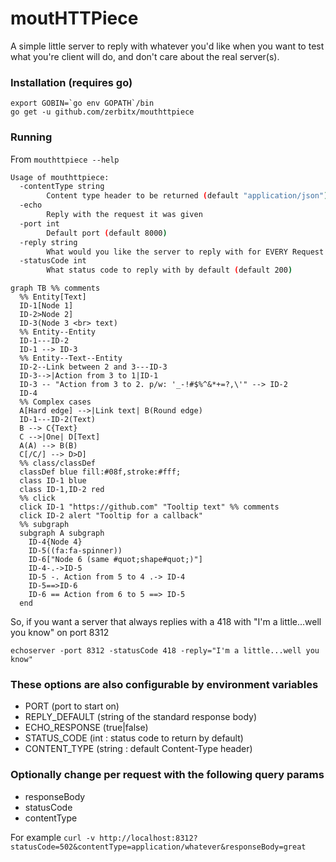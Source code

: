 # moutHTTPiece 

A simple little server to reply with whatever you'd like when you want to test what you're client will do, and don't care about the real server(s).

### Installation (requires go)
```
export GOBIN=`go env GOPATH`/bin
go get -u github.com/zerbitx/mouthttpiece 
```

### Running

From `mouthttpiece --help`

```bash
Usage of mouthttpiece:
  -contentType string
        Content type header to be returned (default "application/json")
  -echo
        Reply with the request it was given
  -port int
        Default port (default 8000)
  -reply string
        What would you like the server to reply with for EVERY Request: default is json of {"status": "OK"}
  -statusCode int
        What status code to reply with by default (default 200)
```


```mermaid
graph TB %% comments
  %% Entity[Text]
  ID-1[Node 1]
  ID-2>Node 2]
  ID-3(Node 3 <br> text)
  %% Entity--Entity
  ID-1---ID-2
  ID-1 --> ID-3
  %% Entity--Text--Entity
  ID-2--Link between 2 and 3---ID-3
  ID-3-->|Action from 3 to 1|ID-1
  ID-3 -- "Action from 3 to 2. p/w: '_-!#$%^&*+=?,\'" --> ID-2
  ID-4 
  %% Complex cases
  A[Hard edge] -->|Link text| B(Round edge)
  ID-1---ID-2(Text)
  B --> C{Text}
  C -->|One| D[Text]
  A(A) --> B(B)
  C[/C/] --> D>D]
  %% class/classDef
  classDef blue fill:#08f,stroke:#fff;
  class ID-1 blue
  class ID-1,ID-2 red
  %% click
  click ID-1 "https://github.com" "Tooltip text" %% comments
  click ID-2 alert "Tooltip for a callback"
  %% subgraph
  subgraph A subgraph
    ID-4{Node 4}
    ID-5((fa:fa-spinner))
    ID-6["Node 6 (same #quot;shape#quot;)"]
    ID-4-.->ID-5
    ID-5 -. Action from 5 to 4 .-> ID-4
    ID-5==>ID-6
    ID-6 == Action from 6 to 5 ==> ID-5
  end
```

So, if you want a server that always replies with a 418 with "I'm a little...well you know" on port 8312

`echoserver -port 8312 -statusCode 418 -reply="I'm a little...well you know"` 

### These options are also configurable by environment variables

- PORT          (port to start on)
- REPLY_DEFAULT (string of the standard response body)
- ECHO_RESPONSE (true|false)
- STATUS_CODE   (int : status code to return by default)
- CONTENT_TYPE  (string : default Content-Type header)

### Optionally change per request with the following query params

- responseBody
- statusCode
- contentType

For example 
`curl -v http://localhost:8312?statusCode=502&contentType=application/whatever&responseBody=great`
